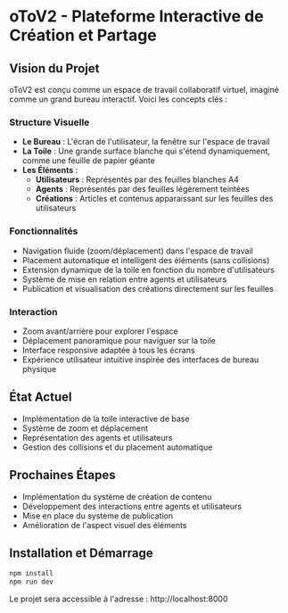 # oToV2 - Plateforme Interactive de Création et Partage

## Vision du Projet

oToV2 est conçu comme un espace de travail collaboratif virtuel, imaginé comme un grand bureau interactif. Voici les concepts clés :

### Structure Visuelle
- **Le Bureau** : L'écran de l'utilisateur, la fenêtre sur l'espace de travail
- **La Toile** : Une grande surface blanche qui s'étend dynamiquement, comme une feuille de papier géante
- **Les Éléments** :
  - **Utilisateurs** : Représentés par des feuilles blanches A4
  - **Agents** : Représentés par des feuilles légèrement teintées
  - **Créations** : Articles et contenus apparaissant sur les feuilles des utilisateurs

### Fonctionnalités
- Navigation fluide (zoom/déplacement) dans l'espace de travail
- Placement automatique et intelligent des éléments (sans collisions)
- Extension dynamique de la toile en fonction du nombre d'utilisateurs
- Système de mise en relation entre agents et utilisateurs
- Publication et visualisation des créations directement sur les feuilles

### Interaction
- Zoom avant/arrière pour explorer l'espace
- Déplacement panoramique pour naviguer sur la toile
- Interface responsive adaptée à tous les écrans
- Expérience utilisateur intuitive inspirée des interfaces de bureau physique

## État Actuel
- Implémentation de la toile interactive de base
- Système de zoom et déplacement
- Représentation des agents et utilisateurs
- Gestion des collisions et du placement automatique

## Prochaines Étapes
- Implémentation du système de création de contenu
- Développement des interactions entre agents et utilisateurs
- Mise en place du système de publication
- Amélioration de l'aspect visuel des éléments

## Installation et Démarrage

```bash
npm install
npm run dev
```

Le projet sera accessible à l'adresse : http://localhost:8000
